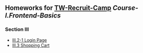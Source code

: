 ## Homeworks for [TW-Recruit-Camp](https://github.com/thoughtworks-recruit-camp) *Course-I.Frontend-Basics*

### Section III

* [III.2-1 Login Page](https://thoughtworks-recruit-camp.github.io/Course-I.Frontend-Basics/Section-III/III.2-1.html)
* [III.3 Shopping Cart](https://thoughtworks-recruit-camp.github.io/Course-I.Frontend-Basics/Section-III/III.2-2.html)
